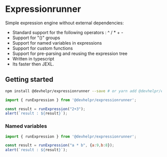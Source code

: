# Expressionrunner

Simple expression engine without external dependencies:

- Standard support for the following operators : ^ / * + - 
- Support for "()" groups 
- Support for named variables in expressions
- Support for custom functions
- Support for pre-parsing and reusing the expression tree
- Written in typescript
- Its faster then JEXL.

## Getting started

```bash
npm install @devhelpr/expressionrunner --save # or yarn add @devhelpr/expressionrunner
```

```js
import { runExpression } from '@devhelpr/expressionrunner';

const result = runExpression("2+3");
alert(`result : ${result}`);
```

### Named variables

```js
import { runExpression } from '@devhelpr/expressionrunner';

const result = runExpression("a * b", {a:9,b:8});
alert(`result : ${result}`);
```
